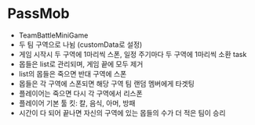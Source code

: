# PassMob
- TeamBattleMiniGame
- 두 팀 구역으로 나뉨 (customData로 설정)
- 게임 시작시 두 구역에 1마리씩 스폰, 일정 주기마다 두 구역에 1마리씩 소환 task
- 몹들은 list로 관리되며, 게임 끝에 모두 제거
- list의 몹들은 죽으면 반대 구역에 스폰
- 몹들은 각 구역에 스폰되면 해당 구역 팀 랜덤 멤버에게 타겟팅
- 플레이어는 죽으면 다시 각 구역에서 리스폰
- 플레이어 기본 툴 킷: 칼, 음식, 아머, 방패
- 시간이 다 되어 끝나면 자신의 구역에 있는 몹들의 수가 더 적은 팀이 승리
